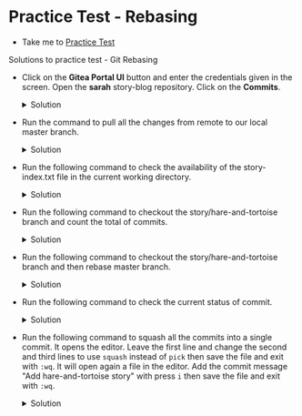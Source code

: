 # Practice Test - Rebasing
  - Take me to [Practice Test](https://kodekloud.com/courses/1085975/lectures/23428013)

Solutions to practice test - Git Rebasing
- Click on the **Gitea Portal UI** button and enter the credentials given in the screen. Open the **sarah** story-blog repository. Click on the **Commits**.
  <details>
    <summary>Solution</summary>
  
  ```
  $ Last commit has done by tom
  ```  
  </details>

- Run the command to pull all the changes from remote to our local master branch.
  <details>
     <summary>Solution</summary>

  ```
  $ cd /home/sarah/story-blog
  $ git checkout master
  $ git pull origin master
  ```
  </details>

- Run the following command to check the availability of the story-index.txt file in the current working directory.
  <details>
    <summary>Solution</summary>

  ```
  $ ls 
  ```
  </details>

- Run the following command to checkout the story/hare-and-tortoise branch and count the total of commits.
  <details>
     <summary>Solution</summary>

  ```
  $ git checkout story/hare-and-tortoise
  $ git log --oneline
  ```
  </details>

- Run the following command to checkout the story/hare-and-tortoise branch and then rebase master branch.
  <details>
     <summary>Solution</summary>

  ```
  $ git checkout story/hare-and-tortoise
  $ git rebase master
  ```
  </details>

- Run the following command to check the current status of commit.
  <details>
    <summary>Solution</summary>

  ```
  $ git log
  ```
  </details>

- Run the following command to squash all the commits into a single commit. It opens the editor. Leave the first line and change the second and third lines to use `squash` instead of `pick` then save the file and exit with `:wq`. It will open again a file in the editor. Add the commit message "Add hare-and-tortoise story" with press `i` then save the file and exit with `:wq`.
  <details>
   <summary>Solution</summary>

  ```
  $ git rebase -i HEAD~3 
  ```
  </details>

